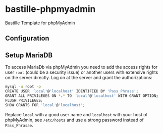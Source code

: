# bastille-phpmyadmin
Bastille Template for phpMyAdmin

## Configuration

## Setup MariaDB
To access MariaDb via phpMyAdmin you need to add the access rights for user `root` (could be a security issue) or another users with extensive rights on the server directly.
Log on at the server and grant the authorizations:
```sh
mysql -u root -p
CREATE USER 'local'@'localhost' IDENTIFIED BY 'Pass_Phrase';
GRANT ALL PRIVILEGES ON *.* TO 'local'@'localhost' WITH GRANT OPTION;
FLUSH PRIVILEGES;
SHOW GRANTS FOR 'local'@'localhost';
```
Replace `local` with a good user name and `localhost` with your host of phpMyAdmin, see `/etc/hosts` and use a strong password instead of `Pass_Phrasae`.
